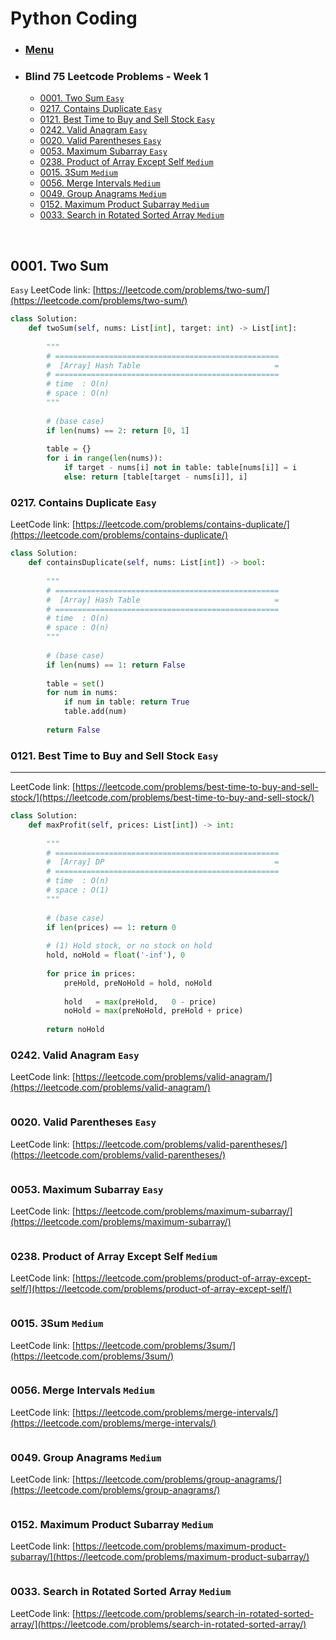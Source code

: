 # Python Coding

* ### [Menu](./README.md)                   <a name="p0"></a>
* ### Blind 75 Leetcode Problems - Week 1
    * [0001. Two Sum ```Easy```](#p1)
    * [0217. Contains Duplicate ```Easy```](#p2)
    * [0121. Best Time to Buy and Sell Stock ```Easy```](#p3)
    * [0242. Valid Anagram ```Easy```](#p4)
    * [0020. Valid Parentheses ```Easy```](#p5)
    * [0053. Maximum Subarray ```Easy```](#p6)
    * [0238. Product of Array Except Self ```Medium```](#p7)
    * [0015. 3Sum ```Medium```](#p8)
    * [0056. Merge Intervals ```Medium```](#p9)
    * [0049. Group Anagrams ```Medium```](#p10)
    * [0152. Maximum Product Subarray ```Medium```](#p11)
    * [0033. Search in Rotated Sorted Array ```Medium```](#p12)

<br />

## 0001. Two Sum                            <a name="p1"></a>
```Easy``` LeetCode link: [https://leetcode.com/problems/two-sum/](https://leetcode.com/problems/two-sum/)
```python
class Solution:
    def twoSum(self, nums: List[int], target: int) -> List[int]:
        
        """
        # ==================================================
        #  [Array] Hash Table                              =
        # ==================================================
        # time  : O(n)
        # space : O(n)
        """
        
        # (base case)
        if len(nums) == 2: return [0, 1]
        
        table = {}
        for i in range(len(nums)):
            if target - nums[i] not in table: table[nums[i]] = i
            else: return [table[target - nums[i]], i]
```

### 0217. Contains Duplicate ```Easy```                  <a name="p2"></a>
LeetCode link: [https://leetcode.com/problems/contains-duplicate/](https://leetcode.com/problems/contains-duplicate/)
```python
class Solution:
    def containsDuplicate(self, nums: List[int]) -> bool:
        
        """
        # ==================================================
        #  [Array] Hash Table                              =
        # ==================================================
        # time  : O(n)
        # space : O(n)
        """
        
        # (base case)
        if len(nums) == 1: return False
        
        table = set()
        for num in nums:
            if num in table: return True
            table.add(num)
            
        return False
```

### 0121. Best Time to Buy and Sell Stock ```Easy```     <a name="p3"></a>
---
LeetCode link: [https://leetcode.com/problems/best-time-to-buy-and-sell-stock/](https://leetcode.com/problems/best-time-to-buy-and-sell-stock/)
```python
class Solution:
    def maxProfit(self, prices: List[int]) -> int:
        
        """
        # ==================================================
        #  [Array] DP                                      =
        # ==================================================
        # time  : O(n)
        # space : O(1)
        """
        
        # (base case)
        if len(prices) == 1: return 0
        
        # (1) Hold stock, or no stock on hold
        hold, noHold = float('-inf'), 0
        
        for price in prices:
            preHold, preNoHold = hold, noHold
            
            hold   = max(preHold,   0 - price)
            noHold = max(preNoHold, preHold + price)
            
        return noHold
```

### 0242. Valid Anagram ```Easy```                       <a name="p4"></a>
LeetCode link: [https://leetcode.com/problems/valid-anagram/](https://leetcode.com/problems/valid-anagram/)
```python
```

### 0020. Valid Parentheses ```Easy```                   <a name="p5"></a>
LeetCode link: [https://leetcode.com/problems/valid-parentheses/](https://leetcode.com/problems/valid-parentheses/)
```python
```

### 0053. Maximum Subarray ```Easy```                    <a name="p6"></a>
LeetCode link: [https://leetcode.com/problems/maximum-subarray/](https://leetcode.com/problems/maximum-subarray/)
```python
```

### 0238. Product of Array Except Self ```Medium```      <a name="p7"></a>
LeetCode link: [https://leetcode.com/problems/product-of-array-except-self/](https://leetcode.com/problems/product-of-array-except-self/)
```python
```

### 0015. 3Sum ```Medium```                              <a name="p8"></a>
LeetCode link: [https://leetcode.com/problems/3sum/](https://leetcode.com/problems/3sum/)
```python
```

### 0056. Merge Intervals ```Medium```                   <a name="p9"></a>
LeetCode link: [https://leetcode.com/problems/merge-intervals/](https://leetcode.com/problems/merge-intervals/)
```python
```

### 0049. Group Anagrams ```Medium```                    <a name="p10"></a>
LeetCode link: [https://leetcode.com/problems/group-anagrams/](https://leetcode.com/problems/group-anagrams/)
```python
```

### 0152. Maximum Product Subarray ```Medium```          <a name="p11"></a>
LeetCode link: [https://leetcode.com/problems/maximum-product-subarray/](https://leetcode.com/problems/maximum-product-subarray/)
```python
```

### 0033. Search in Rotated Sorted Array ```Medium```    <a name="p12"></a>
LeetCode link: [https://leetcode.com/problems/search-in-rotated-sorted-array/](https://leetcode.com/problems/search-in-rotated-sorted-array/)
```python
```